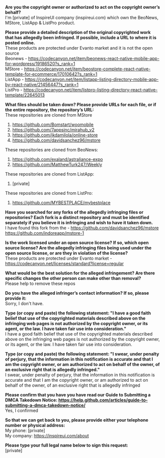 **Are you the copyright owner or authorized to act on the copyright owner’s behalf?**  
I'm [private] of InspireUI company (inspireui.com) which own the BeoNews, MStore, ListApp & ListPro product.

**Please provide a detailed description of the original copyrighted work that has allegedly been infringed. If possible, include a URL to where it is posted online.**  
These products are protected under Evanto market and it is not the open source  
Beonews - https://codecanyon.net/item/beonews-react-native-mobile-app-for-wordpress/19186520?s_rank=1  
MStore - https://codecanyon.net/item/beostore-complete-react-native-template-for-ecommerce/17010642?s_rank=1  
ListApp - https://codecanyon.net/item/listapp-listing-directory-mobile-app-by-react-native/21456447?s_rank=1  
ListPro - https://codecanyon.net/item/listpro-listing-directory-react-native-template/22645013

**What files should be taken down? Please provide URLs for each file, or if the entire repository, the repository’s URL:**  
These repositories are cloned from MStore  
1. https://github.com/Bomstart/woomobile  
2. https://github.com/7appsinc/mirahub_v2  
3. https://github.com/jkdamilola/online-store  
4. https://github.com/davidsanchez96/mstore  

These repositories are cloned from BeoNews:  
1. https://github.com/exaland/astraliance-expo  
2. https://github.com/MatthewTurk247/Weekly

These repositories are cloned from ListApp:  
1. [private]

These repositories are cloned from ListPro:  
1. https://github.com/MYBESTPLACE/mybestplace

**Have you searched for any forks of the allegedly infringing files or repositories? Each fork is a distinct repository and must be identified separately if you believe it is infringing and wish to have it taken down.**  
I have found this fork from the - https://github.com/davidsanchez96/mstore  
https://github.com/indoreapp/mstore-1

**Is the work licensed under an open source license? If so, which open source license? Are the allegedly infringing files being used under the open source license, or are they in violation of the license?**  
These products are protected under Evanto market - https://codecanyon.net/licenses/standard?license=regular

**What would be the best solution for the alleged infringement? Are there specific changes the other person can make other than removal?**  
Please help to remove these repos

**Do you have the alleged infringer’s contact information? If so, please provide it:**  
Sorry, I don't have.

**Type (or copy and paste) the following statement: "I have a good faith belief that use of the copyrighted materials described above on the infringing web pages is not authorized by the copyright owner, or its agent, or the law. I have taken fair use into consideration."**  
I have a good faith belief that use of the copyrighted materials described above on the infringing web pages is not authorized by the copyright owner, or its agent, or the law. I have taken fair use into consideration.

**Type (or copy and paste) the following statement: "I swear, under penalty of perjury, that the information in this notification is accurate and that I am the copyright owner, or am authorized to act on behalf of the owner, of an exclusive right that is allegedly infringed."**  
I swear, under penalty of perjury, that the information in this notification is accurate and that I am the copyright owner, or am authorized to act on behalf of the owner, of an exclusive right that is allegedly infringed

**Please confirm that you have you have read our Guide to Submitting a DMCA Takedown Notice: https://help.github.com/articles/guide-to-submitting-a-dmca-takedown-notice/**  
Yes, I confirmed

**So that we can get back to you, please provide either your telephone number or physical address:**  
My phone: [private]  
My company: https://inspireui.com/about

**Please type your full legal name below to sign this request:**  
[private]
